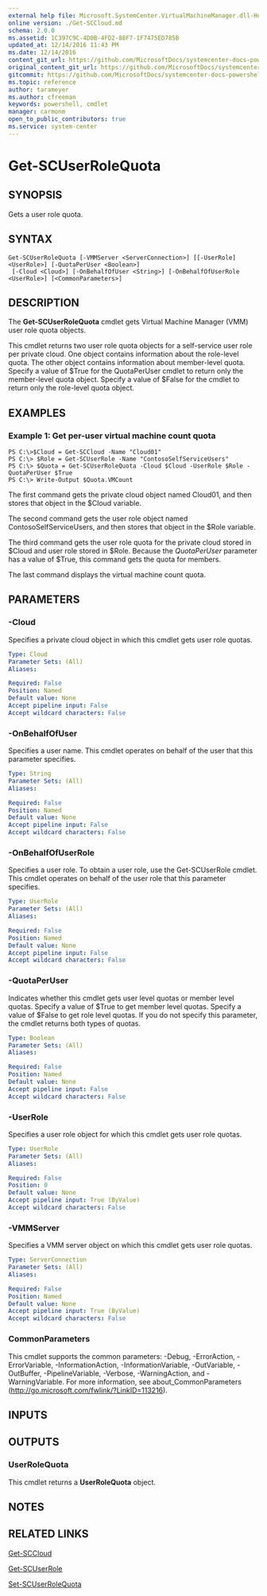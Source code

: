 ```yaml
---
external help file: Microsoft.SystemCenter.VirtualMachineManager.dll-Help.xml
online version: ./Get-SCCloud.md
schema: 2.0.0
ms.assetid: 1C397C9C-4D0B-4FD2-88F7-1F7475ED785B
updated_at: 12/14/2016 11:43 PM
ms.date: 12/14/2016
content_git_url: https://github.com/MicrosoftDocs/systemcenter-docs-powershell/blob/master/systemcenter-cmdlets/SystemCenter2016/VirtualMachineManager/v1.0/Get-SCUserRoleQuota.md
original_content_git_url: https://github.com/MicrosoftDocs/systemcenter-docs-powershell/blob/master/systemcenter-cmdlets/SystemCenter2016/VirtualMachineManager/v1.0/Get-SCUserRoleQuota.md
gitcommit: https://github.com/MicrosoftDocs/systemcenter-docs-powershell/blob/96cd9bd2780eb6b78c540fa00d3b8a4313e3ed40/systemcenter-cmdlets/SystemCenter2016/VirtualMachineManager/v1.0/Get-SCUserRoleQuota.md
ms.topic: reference
author: tarameyer
ms.author: cfreeman
keywords: powershell, cmdlet
manager: carmonm
open_to_public_contributors: true
ms.service: system-center
---
```


# Get-SCUserRoleQuota

## SYNOPSIS
Gets a user role quota.

## SYNTAX

```
Get-SCUserRoleQuota [-VMMServer <ServerConnection>] [[-UserRole] <UserRole>] [-QuotaPerUser <Boolean>]
 [-Cloud <Cloud>] [-OnBehalfOfUser <String>] [-OnBehalfOfUserRole <UserRole>] [<CommonParameters>]
```

## DESCRIPTION
The **Get-SCUserRoleQuota** cmdlet gets Virtual Machine Manager (VMM) user role quota objects.

This cmdlet returns two user role quota objects for a self-service user role per private cloud.
One object contains information about the role-level quota.
The other object contains information about member-level quota.
Specify a value of $True for the QuotaPerUser cmdlet to return only the member-level quota object.
Specify a value of $False for the cmdlet to return only the role-level quota object.

## EXAMPLES

### Example 1: Get per-user virtual machine count quota
```
PS C:\>$Cloud = Get-SCCloud -Name "Cloud01"
PS C:\> $Role = Get-SCUserRole -Name "ContosoSelfServiceUsers"
PS C:\> $Quota = Get-SCUserRoleQuota -Cloud $Cloud -UserRole $Role -QuotaPerUser $True
PS C:\> Write-Output $Quota.VMCount
```

The first command gets the private cloud object named Cloud01, and then stores that object in the $Cloud variable.

The second command gets the user role object named ContosoSelfServiceUsers, and then stores that object in the $Role variable.

The third command gets the user role quota for the private cloud stored in $Cloud and user role stored in $Role.
Because the *QuotaPerUser* parameter has a value of $True, this command gets the quota for members.

The last command displays the virtual machine count quota.

## PARAMETERS

### -Cloud
Specifies a private cloud object in which this cmdlet gets user role quotas.

```yaml
Type: Cloud
Parameter Sets: (All)
Aliases: 

Required: False
Position: Named
Default value: None
Accept pipeline input: False
Accept wildcard characters: False
```

### -OnBehalfOfUser
Specifies a user name.
This cmdlet operates on behalf of the user that this parameter specifies.

```yaml
Type: String
Parameter Sets: (All)
Aliases: 

Required: False
Position: Named
Default value: None
Accept pipeline input: False
Accept wildcard characters: False
```

### -OnBehalfOfUserRole
Specifies a user role.
To obtain a user role, use the Get-SCUserRole cmdlet.
This cmdlet operates on behalf of the user role that this parameter specifies.

```yaml
Type: UserRole
Parameter Sets: (All)
Aliases: 

Required: False
Position: Named
Default value: None
Accept pipeline input: False
Accept wildcard characters: False
```

### -QuotaPerUser
Indicates whether this cmdlet gets user level quotas or member level quotas.
Specify a value of $True to get member level quotas.
Specify a value of $False to get role level quotas.
If you do not specify this parameter, the cmdlet returns both types of quotas.

```yaml
Type: Boolean
Parameter Sets: (All)
Aliases: 

Required: False
Position: Named
Default value: None
Accept pipeline input: False
Accept wildcard characters: False
```

### -UserRole
Specifies a user role object for which this cmdlet gets user role quotas.

```yaml
Type: UserRole
Parameter Sets: (All)
Aliases: 

Required: False
Position: 0
Default value: None
Accept pipeline input: True (ByValue)
Accept wildcard characters: False
```

### -VMMServer
Specifies a VMM server object on which this cmdlet gets user role quotas.

```yaml
Type: ServerConnection
Parameter Sets: (All)
Aliases: 

Required: False
Position: Named
Default value: None
Accept pipeline input: True (ByValue)
Accept wildcard characters: False
```

### CommonParameters
This cmdlet supports the common parameters: -Debug, -ErrorAction, -ErrorVariable, -InformationAction, -InformationVariable, -OutVariable, -OutBuffer, -PipelineVariable, -Verbose, -WarningAction, and -WarningVariable. For more information, see about_CommonParameters (http://go.microsoft.com/fwlink/?LinkID=113216).

## INPUTS

## OUTPUTS

### UserRoleQuota
This cmdlet returns a **UserRoleQuota** object.

## NOTES

## RELATED LINKS

[Get-SCCloud](xref:SystemCenter2016/VirtualMachineManager/v1.0/Get-SCCloud.md)

[Get-SCUserRole](xref:SystemCenter2016/VirtualMachineManager/v1.0/Get-SCUserRole.md)

[Set-SCUserRoleQuota](xref:SystemCenter2016/VirtualMachineManager/v1.0/Set-SCUserRoleQuota.md)

